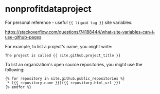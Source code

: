 # nonprofitdataproject


For personal reference - useful `{{ liquid tag }}` site variables: 

https://stackoverflow.com/questions/74188444/what-site-variables-can-i-use-github-pages

For example, to list a project's name, you might write: 

```
The project is called {{ site.github.project_title }}
```

To list an organization's open source repositories, you might use the following:
 
 ```
{% for repository in site.github.public_repositories %}
  * [{{ repository.name }}]({{ repository.html_url }})
{% endfor %}
```


